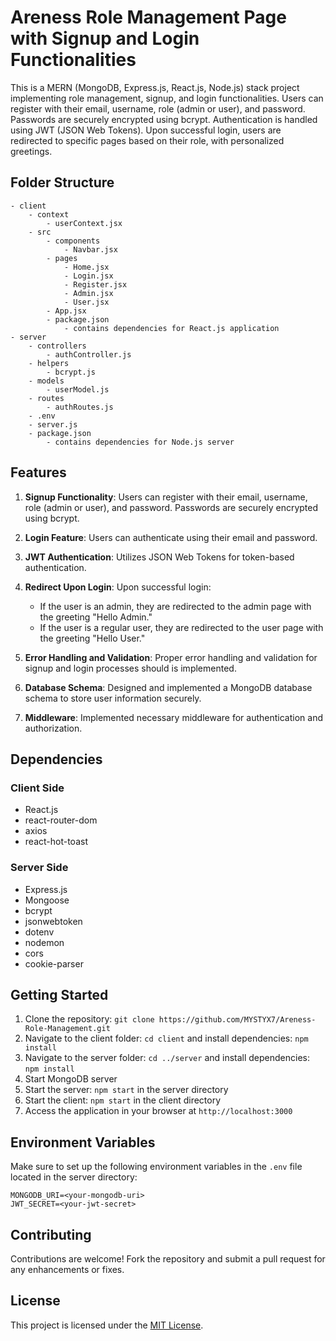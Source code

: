 # Areness Role Management Page with Signup and Login Functionalities

This is a MERN (MongoDB, Express.js, React.js, Node.js) stack project implementing role management, signup, and login functionalities. Users can register with their email, username, role (admin or user), and password. Passwords are securely encrypted using bcrypt. Authentication is handled using JWT (JSON Web Tokens). Upon successful login, users are redirected to specific pages based on their role, with personalized greetings.

## Folder Structure

```
- client
    - context
        - userContext.jsx
    - src
        - components
            - Navbar.jsx
        - pages
            - Home.jsx
            - Login.jsx
            - Register.jsx
            - Admin.jsx
            - User.jsx
        - App.jsx
        - package.json
            - contains dependencies for React.js application
- server
    - controllers
        - authController.js
    - helpers
        - bcrypt.js
    - models
        - userModel.js
    - routes
        - authRoutes.js
    - .env
    - server.js
    - package.json
        - contains dependencies for Node.js server
```

## Features

1. **Signup Functionality**: Users can register with their email, username, role (admin or user), and password. Passwords are securely encrypted using bcrypt.
   
2. **Login Feature**: Users can authenticate using their email and password.
   
3. **JWT Authentication**: Utilizes JSON Web Tokens for token-based authentication.

4. **Redirect Upon Login**: Upon successful login:
    - If the user is an admin, they are redirected to the admin page with the greeting "Hello Admin."
    - If the user is a regular user, they are redirected to the user page with the greeting "Hello User."

5. **Error Handling and Validation**: Proper error handling and validation for signup and login processes should is implemented.

6. **Database Schema**: Designed and implemented a MongoDB database schema to store user information securely.

7. **Middleware**: Implemented necessary middleware for authentication and authorization.

## Dependencies

### Client Side
- React.js
- react-router-dom
- axios
- react-hot-toast

### Server Side
- Express.js
- Mongoose
- bcrypt
- jsonwebtoken
- dotenv
- nodemon
- cors
- cookie-parser

## Getting Started

1. Clone the repository: `git clone https://github.com/MYSTYX7/Areness-Role-Management.git`
2. Navigate to the client folder: `cd client` and install dependencies: `npm install`
3. Navigate to the server folder: `cd ../server` and install dependencies: `npm install`
4. Start MongoDB server
5. Start the server: `npm start` in the server directory
6. Start the client: `npm start` in the client directory
7. Access the application in your browser at `http://localhost:3000`

## Environment Variables

Make sure to set up the following environment variables in the `.env` file located in the server directory:

```
MONGODB_URI=<your-mongodb-uri>
JWT_SECRET=<your-jwt-secret>
```

## Contributing

Contributions are welcome! Fork the repository and submit a pull request for any enhancements or fixes.

## License

This project is licensed under the [MIT License](LICENSE).